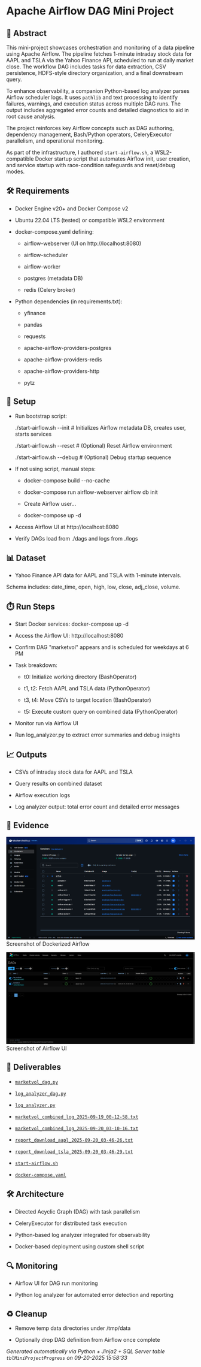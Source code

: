 # Apache Airflow DAG Mini Project


## 📖 Abstract
This mini-project showcases orchestration and monitoring of a data pipeline using Apache Airflow. The pipeline fetches 1-minute intraday stock data for AAPL and TSLA via the Yahoo Finance API, scheduled to run at daily market close. The workflow DAG includes tasks for data extraction, CSV persistence, HDFS-style directory organization, and a final downstream query.

To enhance observability, a companion Python-based log analyzer parses Airflow scheduler logs. It uses `pathlib` and text processing to identify failures, warnings, and execution status across multiple DAG runs. The output includes aggregated error counts and detailed diagnostics to aid in root cause analysis.

The project reinforces key Airflow concepts such as DAG authoring, dependency management, Bash/Python operators, CeleryExecutor parallelism, and operational monitoring.

As part of the infrastructure, I authored `start-airflow.sh`, a WSL2-compatible Docker startup script that automates Airflow init, user creation, and service startup with race-condition safeguards and reset/debug modes.



## 🛠 Requirements
- Docker Engine v20+ and Docker Compose v2

- Ubuntu 22.04 LTS (tested) or compatible WSL2 environment

- docker-compose.yaml defining:

	- airflow-webserver (UI on http://localhost:8080)

	- airflow-scheduler

	- airflow-worker

	- postgres (metadata DB)

	- redis (Celery broker)

- Python dependencies (in requirements.txt):

	- yfinance

	- pandas

	- requests

	- apache-airflow-providers-postgres

	- apache-airflow-providers-redis

	- apache-airflow-providers-http

	- pytz



## 🧰 Setup
- Run bootstrap script:

	./start-airflow.sh --init    # Initializes Airflow metadata DB, creates user, starts services

	./start-airflow.sh --reset   # (Optional) Reset Airflow environment

	./start-airflow.sh --debug   # (Optional) Debug startup sequence



- If not using script, manual steps:

	- docker-compose build --no-cache

	- docker-compose run airflow-webserver airflow db init

	- Create Airflow user...

	- docker-compose up -d



- Access Airflow UI at http://localhost:8080

- Verify DAGs load from ./dags and logs from ./logs



## 📊 Dataset
- Yahoo Finance API data for AAPL and TSLA with 1-minute intervals.

Schema includes: date_time, open, high, low, close, adj_close, volume.



## ⏱️ Run Steps
- Start Docker services: docker-compose up -d

- Access the Airflow UI: http://localhost:8080

- Confirm DAG "marketvol" appears and is scheduled for weekdays at 6 PM

- Task breakdown:

	- t0: Initialize working directory (BashOperator)

	- t1, t2: Fetch AAPL and TSLA data (PythonOperator)

	- t3, t4: Move CSVs to target location (BashOperator)

	- t5: Execute custom query on combined data (PythonOperator)

- Monitor run via Airflow UI

- Run log_analyzer.py to extract error summaries and debug insights



## 📈 Outputs
- CSVs of intraday stock data for AAPL and TSLA

- Query results on combined dataset

- Airflow execution logs

- Log analyzer output: total error count and detailed error messages



## 📸 Evidence

![01_dockerized_airflow_in_operation.png](./evidence/01_dockerized_airflow_in_operation.png)  
Screenshot of Dockerized Airflow

![02_Airflow_UI.png](./evidence/02_Airflow_UI.png)  
Screenshot of Airflow UI




## 📎 Deliverables

- [`marketvol_dag.py`](./deliverables/marketvol_dag.py)

- [`log_analyzer_dag.py`](./deliverables/log_analyzer_dag.py)

- [`log_analyzer.py`](./deliverables/log_analyzer.py)

- [`marketvol_combined_log_2025-09-19_00-12-58.txt`](./deliverables/marketvol_combined_log_2025-09-19_00-12-58.txt)

- [`marketvol_combined_log_2025-09-20_03-10-16.txt`](./deliverables/marketvol_combined_log_2025-09-20_03-10-16.txt)

- [`report_download_aapl_2025-09-20_03-46-26.txt`](./deliverables/report_download_aapl_2025-09-20_03-46-26.txt)

- [`report_download_tsla_2025-09-20_03-46-29.txt`](./deliverables/report_download_tsla_2025-09-20_03-46-29.txt)

- [`start-airflow.sh`](./deliverables/start-airflow.sh)

- [`docker-compose.yaml`](./deliverables/docker-compose.yaml)




## 🛠️ Architecture
- Directed Acyclic Graph (DAG) with task parallelism

- CeleryExecutor for distributed task execution

- Python-based log analyzer integrated for observability

- Docker-based deployment using custom shell script



## 🔍 Monitoring
- Airflow UI for DAG run monitoring

- Python log analyzer for automated error detection and reporting



## ♻️ Cleanup
- Remove temp data directories under /tmp/data

- Optionally drop DAG definition from Airflow once complete


*Generated automatically via Python + Jinja2 + SQL Server table `tblMiniProjectProgress` on 09-20-2025 15:58:33*